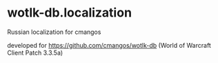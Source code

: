# wotlk-db.localization
Russian localization for cmangos


developed for https://github.com/cmangos/wotlk-db (World of Warcraft Client Patch 3.3.5a)


